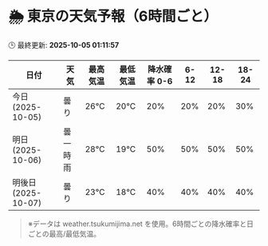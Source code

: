 # 🌦️ 東京の天気予報（6時間ごと）

🕒 最終更新: **2025-10-05 01:11:57**

| 日付 | 天気 | 最高気温 | 最低気温 | 降水確率 0-6 | 6-12 | 12-18 | 18-24 |
|------|------|----------|----------|------------|------|------|------|
| 今日 (2025-10-05) | 曇り | 26℃ | 20℃ | 20% | 20% | 20% | 30% |
| 明日 (2025-10-06) | 曇一時雨 | 28℃ | 19℃ | 50% | 50% | 50% | 50% |
| 明後日 (2025-10-07) | 曇り | 23℃ | 18℃ | 40% | 40% | 40% | 40% |

> ※データは weather.tsukumijima.net を使用。6時間ごとの降水確率と日ごとの最高/最低気温。